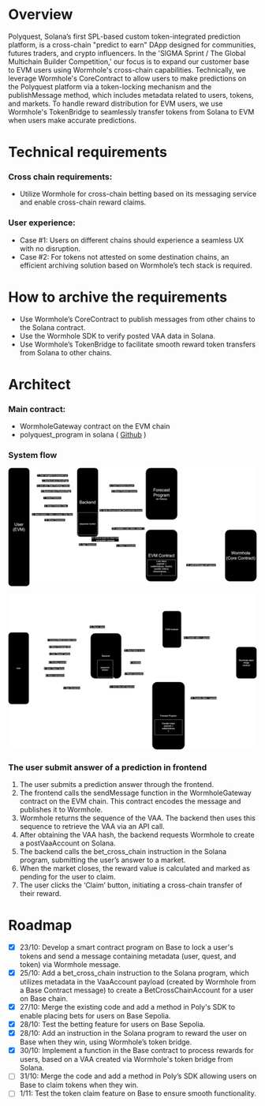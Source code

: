 # Overview

Polyquest, Solana’s first SPL-based custom token-integrated prediction platform, is a cross-chain "predict to earn" DApp designed for communities, futures traders, and crypto influencers. In the 'SIGMA Sprint / The Global Multichain Builder Competition,' our focus is to expand our customer base to EVM users using Wormhole's cross-chain capabilities. Technically, we leverage Wormhole's CoreContract to allow users to make predictions on the Polyquest platform via a token-locking mechanism and the publishMessage method, which includes metadata related to users, tokens, and markets. To handle reward distribution for EVM users, we use Wormhole's TokenBridge to seamlessly transfer tokens from Solana to EVM when users make accurate predictions.

# Technical requirements

### Cross chain requirements:

- Utilize Wormhole for cross-chain betting based on its messaging service and enable cross-chain reward claims.

### User experience:

- Case \#1: Users on different chains should experience a seamless UX with no disruption.
- Case \#2: For tokens not attested on some destination chains, an efficient archiving solution based on Wormhole’s tech stack is required.

# How to archive the requirements

- Use Wormhole’s CoreContract to publish messages from other chains to the Solana contract.
- Use the Wormhole SDK to verify posted VAA data in Solana.
- Use Wormhole’s TokenBridge to facilitate smooth reward token transfers from Solana to other chains.

# Architect

### Main contract:

- WormholeGateway contract on the EVM chain
- polyquest_program in solana ( [Github](https://github.com/polyquest-solana/polyquest-solana-program) )

### System flow
![Bet](./img/cross_chain_system_flow.svg)

![Claim](./img/claim.svg)

### The user submit answer of a prediction in frontend

1. The user submits a prediction answer through the frontend.
2. The frontend calls the sendMessage function in the WormholeGateway contract on the EVM chain. This contract encodes the message and publishes it to Wormhole.
3. Wormhole returns the sequence of the VAA. The backend then uses this sequence to retrieve the VAA via an API call.
4. After obtaining the VAA hash, the backend requests Wormhole to create a postVaaAccount on Solana.
5. The backend calls the bet_cross_chain instruction in the Solana program, submitting the user’s answer to a market.
6. When the market closes, the reward value is calculated and marked as pending for the user to claim.
7. The user clicks the ‘Claim’ button, initiating a cross-chain transfer of their reward.

# Roadmap

- [x] 23/10: Develop a smart contract program on Base to lock a user's tokens and send a message containing metadata (user, quest, and token) via Wormhole message.
- [x] 25/10: Add a bet_cross_chain instruction to the Solana program, which utilizes metadata in the VaaAccount payload (created by Wormhole from a Base Contract message) to create a BetCrossChainAccount for a user on Base chain.
- [x] 27/10: Merge the existing code and add a method in Poly's SDK to enable placing bets for users on Base Sepolia.
- [x] 28/10: Test the betting feature for users on Base Sepolia.
- [x] 28/10: Add an instruction in the Solana program to reward the user on Base when they win, using Wormhole’s token bridge.
- [x] 30/10: Implement a function in the Base contract to process rewards for users, based on a VAA created via Wormhole's token bridge from Solana.
- [ ] 31/10: Merge the code and add a method in Poly’s SDK allowing users on Base to claim tokens when they win.
- [ ] 1/11: Test the token claim feature on Base to ensure smooth functionality.